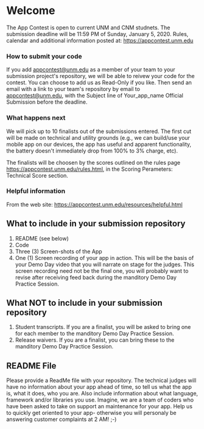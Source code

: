# Welcome
The App Contest is open to current UNM and CNM studnets. The submission deadline will be 11:59 PM of Sunday, January 5, 2020. Rules, calendar and additional information posted at: https://appcontest.unm.edu

### How to submit your code
If you add appcontest@unm.edu as a member of your team to your submission project's repository, we will be able to reivew your code for the contest. You can choose to add us as Read-Only if you like. Then send an email with a link to your team's repository by email to appcontest@unm.edu, with the Subject line of Your_app_name Official Submission before the deadline.

### What happens next
We will pick up to 10 finalists out of the submissions entered. The first cut will be made on technical and utility grounds (e.g., we can build/use your mobile app on our devices, the app has useful and apparent functionality, the battery doesn't immediately drop from 100% to 3% charge, etc). 

The finalists will be choosen by the scores outlined on the rules page https://appcontest.unm.edu/rules.html, in the Scoring Perameters: Technical Score section.

### Helpful information
From the web site: https://appcontest.unm.edu/resources/helpful.html

## What to include in your submission repository
1. README (see below)
2. Code
3. Three (3) Screen-shots of the App
4. One (1) Screen recording of your app in action. This will be the basis of your Demo Day video that you will narrate on stage for the judges. This screen recording need not be the final one, you will probably want to revise after receiving feed back during the manditory Demo Day Practice Session.

## What NOT to include in your submission repository
1. Student transcripts. If you are a finalist, you will be asked to bring one for each member to the manditory Demo Day Practice Session.
2. Release waivers. If you are a finalist, you can bring these to the manditory Demo Day Practice Session.

## README File
Please provide a ReadMe file with your repository. The technical judges will have no information about your app ahead of time, so tell us what the app is, what it does, who you are. Also include information about what language, framework and/or libraries you use. Imagine, we are a team of coders who have been asked to take on support an maintenance for your app. Help us to quickly get oriented to your app- otherwise you will personaly be answering customer complaints at 2 AM! ;-)
